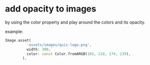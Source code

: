 # add opacity to images

by using the color property and play around the colors and its opacity.

example:

```dart
Image.asset(
          'assets/images/quiz-logo.png',
          width: 300,
          color: const Color.fromARGB(165, 218, 174, 239),
        ),
```
